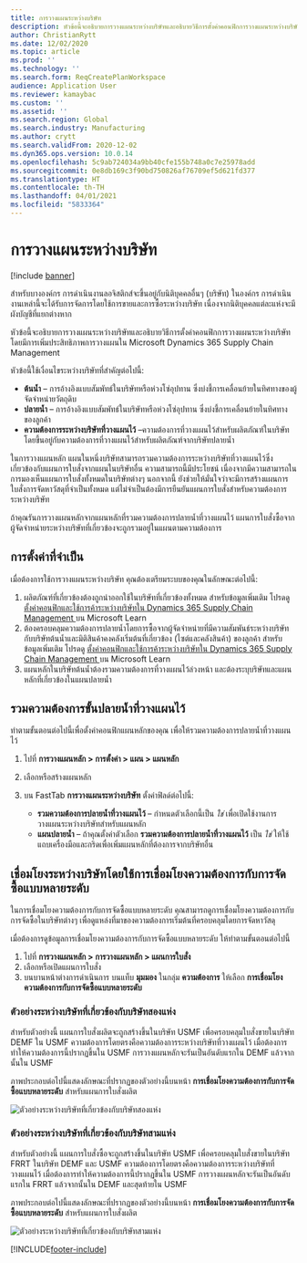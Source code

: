 ```yaml
---
title: การวางแผนระหว่างบริษัท
description: หัวข้อนี้จะอธิบายการวางแผนระหว่างบริษัทและอธิบายวิธีการตั้งค่าคอนฟิกการวางแผนระหว่างบริษัทโดยมีการเพิ่มประสิทธิภาพการวางแผนใน Microsoft Dynamics 365 Supply Chain Management
author: ChristianRytt
ms.date: 12/02/2020
ms.topic: article
ms.prod: ''
ms.technology: ''
ms.search.form: ReqCreatePlanWorkspace
audience: Application User
ms.reviewer: kamaybac
ms.custom: ''
ms.assetid: ''
ms.search.region: Global
ms.search.industry: Manufacturing
ms.author: crytt
ms.search.validFrom: 2020-12-02
ms.dyn365.ops.version: 10.0.14
ms.openlocfilehash: 5c9ab724034a9bb40cfe155b748a0c7e25978add
ms.sourcegitcommit: 0e8db169c3f90bd750826af76709ef5d621fd377
ms.translationtype: HT
ms.contentlocale: th-TH
ms.lasthandoff: 04/01/2021
ms.locfileid: "5833364"
---
```

# <a name="intercompany-planning"></a>การวางแผนระหว่างบริษัท

[!include [banner](../../includes/banner.md)]

สำหรับบางองค์กร การดำเนินงานลอจิสติกส์จะขึ้นอยู่กับนิติบุคคลอื่นๆ (บริษัท) ในองค์กร การดำเนินงานเหล่านี้จะได้รับการจัดการโดยใช้การขายและการซื้อระหว่างบริษัท เนื่องจากนิติบุคคลแต่ละแห่งจะมีผังบัญชีที่แยกต่างหาก

หัวข้อนี้จะอธิบายการวางแผนระหว่างบริษัทและอธิบายวิธีการตั้งค่าคอนฟิกการวางแผนระหว่างบริษัทโดยมีการเพิ่มประสิทธิภาพการวางแผนใน Microsoft Dynamics 365 Supply Chain Management

หัวข้อนี้ใช้เงื่อนไขระหว่างบริษัทที่สำคัญต่อไปนี้:

- **ต้นน้ำ** – การอ้างอิงแบบสัมพัทธ์ในบริษัทหรือห่วงโซ่อุปทาน ซึ่งบ่งชี้การเคลื่อนย้ายในทิศทางของผู้จัดจำหน่ายวัตถุดิบ
- **ปลายน้ำ** – การอ้างอิงแบบสัมพัทธ์ในบริษัทหรือห่วงโซ่อุปทาน ซึ่งบ่งชี้การเคลื่อนย้ายในทิศทางของลูกค้า
- **ความต้องการระหว่างบริษัทที่วางแผนไว้** –ความต้องการที่วางแผนไว้สำหรับผลิตภัณฑ์ในบริษัท โดยขึ้นอยู่กับความต้องการที่วางแผนไว้สำหรับผลิตภัณฑ์จากบริษัทปลายน้ำ

ในการวางแผนหลัก แผนในหนึ่งบริษัทสามารถรวมความต้องการระหว่างบริษัทที่วางแผนไว้ซึ่งเกี่ยวข้องกับแผนการใบสั่งจากแผนในบริษัทอื่น ความสามารถนี้มีประโยชน์ เนื่องจากมีความสามารถในการมองเห็นแผนการใบสั่งทั้งหมดในบริษัทต่างๆ นอกจากนี้ ยังช่วยให้มั่นใจว่าจะมีการสร้างแผนการใบสั่งการจัดหาวัสดุที่จำเป็นทั้งหมด แต่ไม่จำเป็นต้องมีการยืนยันแผนการใบสั่งสำหรับความต้องการระหว่างบริษัท

ถ้าคุณรันการวางแผนหลักจากแผนหลักที่รวมความต้องการปลายน้ำที่วางแผนไว้ แผนการใบสั่งซื้อจากผู้จัดจำหน่ายระหว่างบริษัทที่เกี่ยวข้องจะถูกรวมอยู่ในแผนตามความต้องการ

## <a name="required-setup"></a>การตั้งค่าที่จำเป็น

เมื่อต้องการใช้การวางแผนระหว่างบริษัท คุณต้องเตรียมระบบของคุณในลักษณะต่อไปนี้:

1. ผลิตภัณฑ์ที่เกี่ยวข้องต้องถูกนำออกใช้ในบริษัทที่เกี่ยวข้องทั้งหมด สำหรับข้อมูลเพิ่มเติม โปรดดู [ตั้งค่าคอนฟิกและใช้การค้าระหว่างบริษัทใน Dynamics 365 Supply Chain Management ](https://docs.microsoft.com/learn/modules/configure-use-intercompany-trade-dyn365-supply-chain-mgmt/) บน Microsoft Learn
1. ต้องครอบคลุมความต้องการปลายน้ำโดยการซื้อจากผู้จัดจำหน่ายที่มีความสัมพันธ์ระหว่างบริษัทกับบริษัทต้นน้ำและมิติสินค้าคงคลังเริ่มต้นที่เกี่ยวข้อง (ไซต์และคลังสินค้า) ของลูกค้า สำหรับข้อมูลเพิ่มเติม โปรดดู [ตั้งค่าคอนฟิกและใช้การค้าระหว่างบริษัทใน Dynamics 365 Supply Chain Management ](https://docs.microsoft.com/learn/modules/configure-use-intercompany-trade-dyn365-supply-chain-mgmt/) บน Microsoft Learn
1. แผนหลักในบริษัทต้นน้ำต้องรวมความต้องการที่วางแผนไว้ล่วงหน้า และต้องระบุบริษัทและแผนหลักที่เกี่ยวข้องในแผนปลายน้ำ

## <a name="include-planned-downstream-demand"></a>รวมความต้องการขั้นปลายน้ำที่วางแผนไว้

ทำตามขั้นตอนต่อไปนี้เพื่อตั้งค่าคอนฟิกแผนหลักของคุณ เพื่อให้รวมความต้องการปลายน้ำที่วางแผนไว้

1. ไปที่ **การวางแผนหลัก \> การตั้งค่า \> แผน \> แผนหลัก**
1. เลือกหรือสร้างแผนหลัก
1. บน FastTab **การวางแผนระหว่างบริษัท** ตั้งค่าฟิลด์ต่อไปนี้:

    - **รวมความต้องการปลายน้ำที่วางแผนไว้** – กำหนดตัวเลือกนี้เป็น *ใช่* เพื่อเปิดใช้งานการวางแผนระหว่างบริษัทสำหรับแผนหลัก
    - **แผนปลายน้ำ** – ถ้าคุณตั้งค่าตัวเลือก **รวมความต้องการปลายน้ำที่วางแผนไว้** เป็น *ใช่* ให้ใช้แถบเครื่องมือและกริดเพื่อเพิ่มแผนหลักที่ต้องการจากบริษัทอื่น

## <a name="peg-across-companies-by-using-multilevel-pegging"></a>เชื่อมโยงระหว่างบริษัทโดยใช้การเชื่อมโยงความต้องการกับการจัดซื้อแบบหลายระดับ

ในการเชื่อมโยงความต้องการกับการจัดซื้อแบบหลายระดับ คุณสามารถดูการเชื่อมโยงความต้องการกับการจัดซื้อในบริษัทต่างๆ เพื่อดูแหล่งที่มาของความต้องการเริ่มต้นที่ครอบคลุมโดยการจัดหาวัสดุ

เมื่อต้องการดูข้อมูลการเชื่อมโยงความต้องการกับการจัดซื้อแบบหลายระดับ ให้ทำตามขั้นตอนต่อไปนี้

1. ไปที่ **การวางแผนหลัก \> การวางแผนหลัก \> แผนการใบสั่ง**
1. เลือกหรือเปิดแผนการใบสั่ง
1. บนบานหน้าต่างการดำเนินการ บนแท็บ **มุมมอง** ในกลุ่ม **ความต้องการ** ให้เลือก **การเชื่อมโยงความต้องการกับการจัดซื้อแบบหลายระดับ**

### <a name="intercompany-example-that-involves-two-companies"></a>ตัวอย่างระหว่างบริษัทที่เกี่ยวข้องกับบริษัทสองแห่ง

สำหรับตัวอย่างนี้ แผนการใบสั่งผลิตจะถูกสร้างขึ้นในบริษัท USMF เพื่อครอบคลุมใบสั่งขายในบริษัท DEMF ใน USMF ความต้องการโดยตรงคือความต้องการระหว่างบริษัทที่วางแผนไว้ เมื่อต้องการทำให้ความต้องการนี้ปรากฏขึ้นใน USMF การวางแผนหลักจะรันเป็นอันดับแรกใน DEMF แล้วจากนั้นใน USMF

ภาพประกอบต่อไปนี้แสดงลักษณะที่ปรากฏของตัวอย่างนี้บนหน้า **การเชื่อมโยงความต้องการกับการจัดซื้อแบบหลายระดับ** สำหรับแผนการใบสั่งผลิต

![ตัวอย่างระหว่างบริษัทที่เกี่ยวข้องกับบริษัทสองแห่ง](media/IntercompanyPlanning1.png)

### <a name="intercompany-example-that-involves-three-companies"></a>ตัวอย่างระหว่างบริษัทที่เกี่ยวข้องกับบริษัทสามแห่ง

สำหรับตัวอย่างนี้ แผนการใบสั่งซื้อจะถูกสร้างขึ้นในบริษัท USMF เพื่อครอบคลุมใบสั่งขายในบริษัท FRRT ในบริษัท DEMF และ USMF ความต้องการโดยตรงคือความต้องการระหว่างบริษัทที่วางแผนไว้ เมื่อต้องการทำให้ความต้องการนี้ปรากฏขึ้นใน USMF การวางแผนหลักจะรันเป็นอันดับแรกใน FRRT แล้วจากนั้นใน DEMF และสุดท้ายใน USMF

ภาพประกอบต่อไปนี้แสดงลักษณะที่ปรากฏของตัวอย่างนี้บนหน้า **การเชื่อมโยงความต้องการกับการจัดซื้อแบบหลายระดับ** สำหรับแผนการใบสั่งผลิต

![ตัวอย่างระหว่างบริษัทที่เกี่ยวข้องกับบริษัทสามแห่ง](media/IntercompanyPlanning2.png)


[!INCLUDE[footer-include](../../../includes/footer-banner.md)]